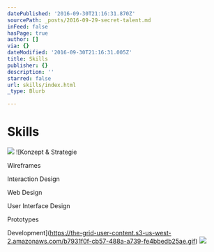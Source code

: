 ```yaml
---
datePublished: '2016-09-30T21:16:31.870Z'
sourcePath: _posts/2016-09-29-secret-talent.md
inFeed: false
hasPage: true
author: []
via: {}
dateModified: '2016-09-30T21:16:31.005Z'
title: Skills
publisher: {}
description: ''
starred: false
url: skills/index.html
_type: Blurb

---
```

# Skills
![](https://the-grid-user-content.s3-us-west-2.amazonaws.com/3ac234ff-d660-48a9-82e3-ae8e99c61a4d.gif)
![Konzept & Strategie

Wireframes

Interaction Design

Web Design

User Interface Design

Prototypes

Development](https://the-grid-user-content.s3-us-west-2.amazonaws.com/b7931f0f-cb57-488a-a739-fe4bbedb25ae.gif)
![](https://the-grid-user-content.s3-us-west-2.amazonaws.com/9b54ac8d-835f-4319-b275-cfd0e39d1b82.gif)